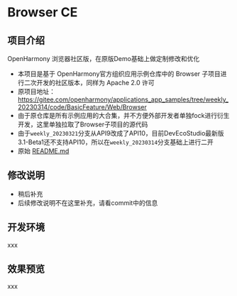 # Browser CE

## 项目介绍

OpenHarmony 浏览器社区版，在原版Demo基础上做定制修改和优化

- 本项目是基于 OpenHarmony官方组织应用示例仓库中的 Browser 子项目进行二次开发的社区版本，同样为 Apache 2.0 许可  
- 原项目地址：https://gitee.com/openharmony/applications_app_samples/tree/weekly_20230314/code/BasicFeature/Web/Browser  
- 由于原仓库是所有示例应用的大合集，并不方便外部开发者单独fock进行衍生开发，这里单独拉取了Browser子项目的源代码  
- 由于`weekly_20230321`分支从API9改成了API10，目前DevEcoStudio最新版3.1-Beta1还不支持API10，所以在`weekly_20230314`分支基础上进行二开
- 原始 [README.md](./README_zh.origin.md)

## 修改说明

- 稍后补充
- 后续修改说明不在这里补充，请看commit中的信息

## 开发环境

xxx

## 效果预览

xxx
